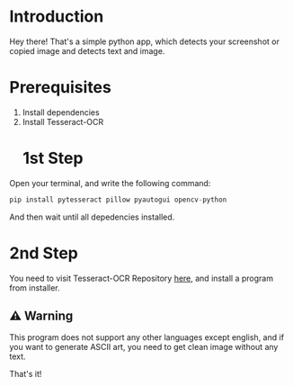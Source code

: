 # Introduction
Hey there! That's a simple python app, which detects your screenshot or  copied image and detects text and image.

# Prerequisites
1. Install dependencies
2. Install Tesseract-OCR
   # 1st Step
Open your terminal, and write the following command: 
```python
pip install pytesseract pillow pyautogui opencv-python
```
And then wait until all depedencies installed.
   # 2nd Step
You need to visit Tesseract-OCR Repository [here](https://github.com/tesseract-ocr/tesseract/releases/latest), and install a program from installer.

## :warning: Warning
This program does not support any other languages except english, and if you want to generate ASCII art, you need to get clean image without any text. 

That's it!
